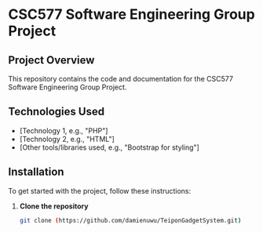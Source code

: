 # CSC577 Software Engineering Group Project  

## Project Overview  
This repository contains the code and documentation for the CSC577 Software Engineering Group Project.

## Technologies Used  
- [Technology 1, e.g., "PHP"]  
- [Technology 2, e.g., "HTML"]  
- [Other tools/libraries used, e.g., "Bootstrap for styling"]  

## Installation  
To get started with the project, follow these instructions:  

1. **Clone the repository**  
   ```bash  
   git clone (https://github.com/damienuwu/TeiponGadgetSystem.git)

